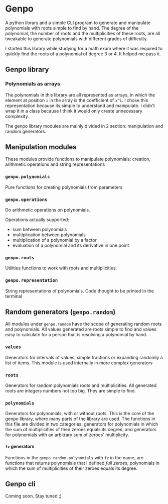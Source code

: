 # Genpo

A python library and a simple CLI program to generate and manipulate polynomials with roots simple to find by hand. The degree of the polynomial, the number of roots and the multiplicities of these roots, are all tweakable to generate polynomials with different grades of difficulty.

I started this library while studying for a math exam where it was required to quickly find the roots of a polynomial of degree 3 or 4. It helped me pass it.

## Genpo library

### Polynomials as arrays

The polynomials in this library are all represented as arrays, in which the element at position `i` in the array is the coefficient of `x^i`.  I chose this representation because its simple to understand and manipulate. I didn't wrap it in a class because I think it would only create unnecessary complexity.

The genpo library modules are mainly divided in 2 section: manipulation and random generators.

## Manipulation modules

These modules provide functions to manipulate polynomials: creation, arithmetic operations and string representations

### `genpo.polynomials`

Pure functions for creating polynomials from parameters

### `genpo.operations`

Do arithmetic operations on polynomials.

Operations actually supported:

- sum between polynomials
- multiplication between polynomials
- multiplication of a polynomial by a factor
- evaluation of a polynomial and its derivative in one point

### `genpo.roots`

Utilities functions to work with roots and multiplicities.

### `genpo.representation`

String representations of polynomials. Code thought to be printed in the terminal

## Random generators (`genpo.random`)
All modules under `genpo.random` have the scope of generating random roots and polynomials. All values generated are roots simple to find and values easy to calculate for a person that is resolving a polynomial by hand.

### `values`

Generators for intervals of values, simple fractions or expanding randomly a list of items. This module is used internally in more complex generators

### `roots`

Generators for random polynomials roots and multiplicities. All generated roots are integers numbers not too big. They are simple to find.

### `polynomials`

Generators for polynomials, with or without roots. This is the core of the genpo library, where many parts of the library are used. The functions in this file are divided in two categories: generators for polynomials in which the sum of multiplicities of their zeroes equals its degree, and generators for polynomials with an arbitrary sum of zeroes' multiplicity.

#### `fz` generators

Functions in the `genpo.random.polynomials` with `fz` in the name, are functions that returns polynomials that I defined *full zeroes*, polynomials in which the sum of multiplicities of their zeroes equals its degree.


## Genpo cli 

Coming soon. Stay tuned ;)

